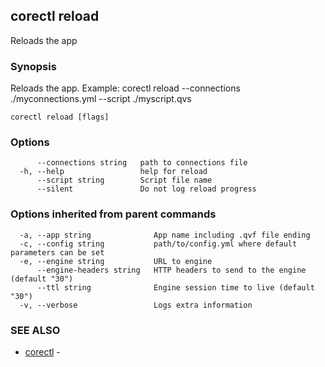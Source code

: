 ## corectl reload

Reloads the app

### Synopsis

Reloads the app. Example: corectl reload --connections ./myconnections.yml --script ./myscript.qvs

```
corectl reload [flags]
```

### Options

```
      --connections string   path to connections file
  -h, --help                 help for reload
      --script string        Script file name
      --silent               Do not log reload progress
```

### Options inherited from parent commands

```
  -a, --app string              App name including .qvf file ending
  -c, --config string           path/to/config.yml where default parameters can be set
  -e, --engine string           URL to engine
      --engine-headers string   HTTP headers to send to the engine (default "30")
      --ttl string              Engine session time to live (default "30")
  -v, --verbose                 Logs extra information
```

### SEE ALSO

* [corectl](corectl.md)	 - 

